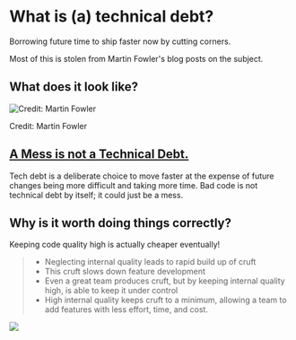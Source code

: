 # What is (a) technical debt?
Borrowing future time to ship faster now by cutting corners.

Most of this is stolen from Martin Fowler's blog posts on the subject.

## What does it look like?
![Credit: Martin Fowler](https://www.martinfowler.com/articles/is-quality-worth-cost/cruft-impact.png)

Credit: Martin Fowler

## [A Mess is not a Technical Debt.](https://sites.google.com/site/unclebobconsultingllc/a-mess-is-not-a-technical-debt)
Tech debt is a deliberate choice to move faster at the expense of future changes being more difficult and taking more time.
Bad code is not technical debt by itself; it could just be a mess.

## Why is it worth doing things correctly?
Keeping code quality high is actually cheaper eventually!
>* Neglecting internal quality leads to rapid build up of cruft
>* This cruft slows down feature development
>* Even a great team produces cruft, but by keeping internal quality high, is able to keep it under control
>* High internal quality keeps cruft to a minimum, allowing a team to add features with less effort, time, and cost.

![](https://www.martinfowler.com/articles/is-quality-worth-cost/both.png)
